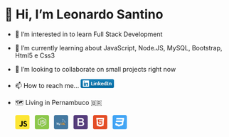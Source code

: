 # 👋 Hi, I’m Leonardo Santino
- 👀 I’m interested in to learn Full Stack Development
- 🌱 I’m currently learning about JavaScript, Node.JS, MySQL, Bootstrap, Html5 e Css3
- 💞️ I’m looking to collaborate on small projects right now
- 📫 How to reach me... <a href="https://www.linkedin.com/in/leonardosantino/"><img src="imgs\LinkedIn.png" alt="Linkedin"></a>
- 🗺️ Living in Pernambuco 🇧🇷
   
   <img src="imgs\javascript.png" alt="JavaScript" title="JavaScript"> &nbsp; <img src="imgs\nodejs.png" alt="Node.JS" title="Node.JS"> &nbsp; <img src="imgs\mysql.png" alt="MySQL" title="MySQL"> &nbsp; <img src="imgs\bootstrap.png" alt="Bootstrap" title="Bootstrap"> &nbsp; <img src="imgs\html.png" alt="HTML5" title="HTML5"> &nbsp; <img src="imgs\css.png" alt="CSS3" title="CSS3">

<!---
LeonardoSantino/LeonardoSantino is a ✨ special ✨ repository because its `README.md` (this file) appears on your GitHub profile.
You can click the Preview link to take a look at your changes.
--->

